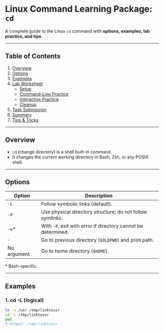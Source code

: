# Linux Command Learning Package: `cd`

A complete guide to the Linux `cd` command with **options, examples, lab practice, and tips**.

---

## Table of Contents

1. [Overview](#overview)
2. [Options](#options)
3. [Examples](#examples)
4. [Lab Worksheet](#lab-worksheet)
    - [Setup](#setup)
    - [Command-Line Practice](#command-line-practice)
    - [Interactive Practice](#interactive-practice)
    - [Cleanup](#cleanup)
5. [Task Submission](#task-submission)
6. [Summary](#summary)
7. [Tips & Tricks](#tips--tricks)

---

## Overview

- `cd` (change directory) is a shell built-in command.  
- It changes the current working directory in Bash, Zsh, or any POSIX shell.  

---

## Options

| Option | Description |
|--------|-------------|
| `-L`   | Follow symbolic links (default). |
| `-P`   | Use physical directory structure; do not follow symlinks. |
| `-e`*  | With `-P`, exit with error if directory cannot be determined. |
| `-`    | Go to previous directory (`$OLDPWD`) and print path. |
| No argument | Go to home directory (`$HOME`). |

\* Bash-specific.

---

## Examples

### 1. cd -L (logical)
```bash
ln -s /usr /tmp/linktousr
cd -L /tmp/linktousr
pwd
# Output: /tmp/linktousr
